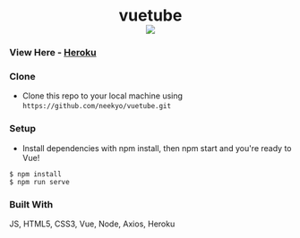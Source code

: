<div align=center>
    <h1 align=center>
        vuetube
        <br>
        <img align=center src="https://github.com/neekyo/vuetube/blob/main/src/assets/preview.png">
    </h1>
</div>

### View Here - [Heroku](http://vuetubee.herokuapp.com/)

### Clone

- Clone this repo to your local machine using `https://github.com/neekyo/vuetube.git`

### Setup

- Install dependencies with npm install, then npm start and you're ready to Vue!

```shell
$ npm install
$ npm run serve
```

### Built With
JS, HTML5, CSS3, Vue, Node, Axios, Heroku
